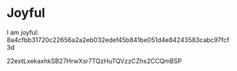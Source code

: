 # Joyful

I am joyful: 8a4cfbb31720c22656a2a2eb032edef45b841be051d4e84243583cabc97fcf3d


22extLxekaxhkSB27HrwXsr7TQzHuTQVzzCZhs2CCQmBSP